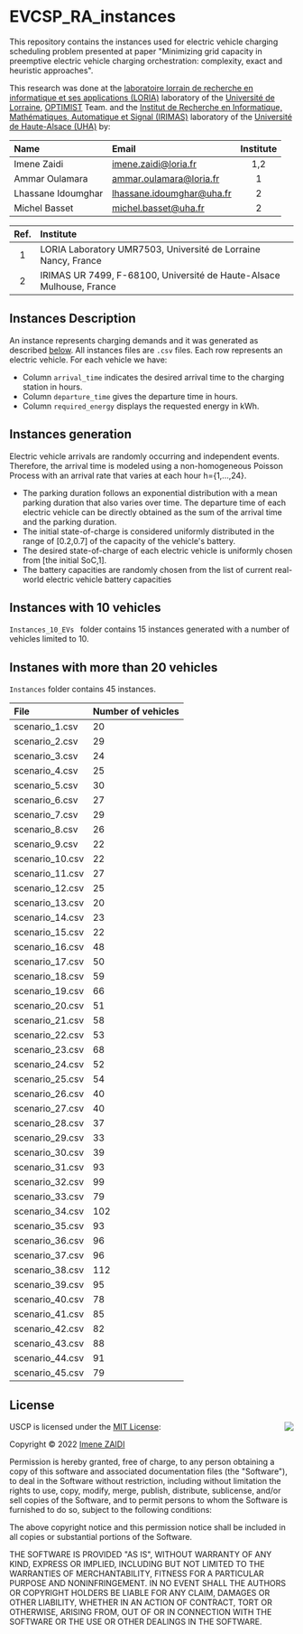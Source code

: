 # EVCSP_RA_instances
This repository contains the instances used for electric vehicle charging scheduling problem presented at paper "Minimizing grid capacity in preemptive electric vehicle charging orchestration: complexity, exact and heuristic approaches".

This research was done at the [laboratoire lorrain de recherche en informatique et ses applications (LORIA)](https://www.loria.fr/en/) laboratory of the [Université de Lorraine](https://www.univ-lorraine.fr/), [OPTIMIST](https://optimist.loria.fr/) Team. and the [Institut de Recherche en Informatique, Mathématiques, Automatique et Signal (IRIMAS)](https://www.irimas.uha.fr/) laboratory of the [Université de Haute-Alsace (UHA)](https://www.uha.fr/) by:

| Name                | Email                      | Institute |
|:--------------------|:---------------------------|:---------:|
| Imene Zaidi         | imene.zaidi@loria.fr       |    1,2    |
| Ammar Oulamara      | ammar.oulamara@loria.fr    |    1      |
| Lhassane Idoumghar  | lhassane.idoumghar@uha.fr  |    2      |
| Michel Basset       | michel.basset@uha.fr       |    2      |

| Ref. | Institute                                                            |
|:----:|:---------------------------------------------------------------------|
|  1   |  LORIA Laboratory UMR7503, Université de Lorraine Nancy, France      |
|  2   |  IRIMAS UR 7499, F-68100, Université de Haute-Alsace Mulhouse, France |


## Instances Description
An instance represents charging demands and it was generated as described [below](#instances-generation). All instances files are `.csv` files. Each row represents an electric vehicle. For each vehicle we have:
- Column `arrival_time` indicates the desired arrival time to the charging station in hours.
-  Column `departure_time` gives the departure time in hours.
-  Column `required_energy` displays the requested energy in kWh.


## Instances generation
Electric vehicle arrivals are randomly occurring and independent events. Therefore, the arrival time is modeled using a non-homogeneous Poisson Process with an arrival rate that varies at each hour h={1,...,24}. 
- The parking duration follows an exponential distribution with a mean parking duration that also varies over time. The departure time of each electric vehicle can be directly obtained as the sum of the arrival time and the parking duration. 
- The initial state-of-charge is considered uniformly distributed in the range of [0.2,0.7] of the capacity of the vehicle's battery. 
- The desired state-of-charge of each electric vehicle is uniformly chosen from [the initial SoC,1]. 
- The battery capacities are randomly chosen from the list of current real-world electric vehicle battery capacities 
 

## Instances with 10 vehicles
`Instances_10_EVs ` folder contains 15 instances generated with a number of vehicles limited to 10.

## Instanes with more than 20 vehicles
`Instances` folder contains 45 instances.

| File                 |Number of vehicles|
|:---------------------|:-----------------|
|			scenario_1.csv 				|20																|
|			scenario_2.csv 				|29																|
|			scenario_3.csv 				|24																|
|			scenario_4.csv 				|25																|
|			scenario_5.csv 				|30																|
|			scenario_6.csv 				|27																|
|			scenario_7.csv 				|29																|
|			scenario_8.csv 				|26																|
|			scenario_9.csv 				|22																|
|			scenario_10.csv 			|22																|
|			scenario_11.csv 			|27																|
|			scenario_12.csv 			|25																|
|			scenario_13.csv 			|20																|
|			scenario_14.csv 			|23																|
|			scenario_15.csv 			|22																|
|			scenario_16.csv 			|48																|
|			scenario_17.csv 			|50																|
|			scenario_18.csv 			|59																|
|			scenario_19.csv 			|66																|
|			scenario_20.csv 			|51																|
|			scenario_21.csv 			|58																|
|			scenario_22.csv 			|53																|
|			scenario_23.csv 			|68																|
|			scenario_24.csv 			|52																|
|			scenario_25.csv 			|54																|
|			scenario_26.csv 			|40																|
|			scenario_27.csv 			|40																|
|			scenario_28.csv 			|37																|
|			scenario_29.csv 			|33																|
|			scenario_30.csv 			|39																|
|			scenario_31.csv 			|93																|
|			scenario_32.csv 			|99																|
|			scenario_33.csv 			|79																|
|			scenario_34.csv 			|102															|
|			scenario_35.csv 			|93																|
|			scenario_36.csv 			|96																|
|			scenario_37.csv 			|96																|
|			scenario_38.csv 			|112															|
|			scenario_39.csv 			|95																|
|			scenario_40.csv 			|78																|
|			scenario_41.csv 			|85																|
|			scenario_42.csv 			|82																|
|			scenario_43.csv 			|88																|
|			scenario_44.csv 			|91																|
|			scenario_45.csv 			|79																|

## License

<img align="right" src="http://opensource.org/trademarks/opensource/OSI-Approved-License-100x137.png">

USCP is licensed under the [MIT License](http://opensource.org/licenses/MIT):

Copyright &copy; 2022 [Imene ZAIDI](https://github.com/imyzz)

Permission is hereby granted, free of charge, to any person obtaining a copy of this software and associated documentation files (the "Software"), to deal in the Software without restriction, including without limitation the rights to use, copy, modify, merge, publish, distribute, sublicense, and/or sell copies of the Software, and to permit persons to whom the Software is furnished to do so, subject to the following conditions:

The above copyright notice and this permission notice shall be included in all copies or substantial portions of the Software.

THE SOFTWARE IS PROVIDED "AS IS", WITHOUT WARRANTY OF ANY KIND, EXPRESS OR IMPLIED, INCLUDING BUT NOT LIMITED TO THE WARRANTIES OF MERCHANTABILITY, FITNESS FOR A PARTICULAR PURPOSE AND NONINFRINGEMENT. IN NO EVENT SHALL THE AUTHORS OR COPYRIGHT HOLDERS BE LIABLE FOR ANY CLAIM, DAMAGES OR OTHER LIABILITY, WHETHER IN AN ACTION OF CONTRACT, TORT OR OTHERWISE, ARISING FROM, OUT OF OR IN CONNECTION WITH THE SOFTWARE OR THE USE OR OTHER DEALINGS IN THE SOFTWARE.
